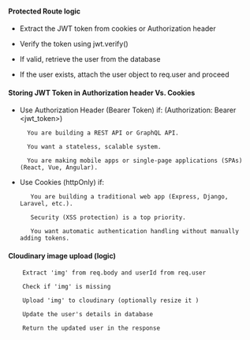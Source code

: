 
#### Protected Route logic 

- Extract the JWT token from cookies or Authorization header 

- Verify the token using jwt.verify()

- If valid, retrieve the user from the database 

- If the user exists, attach the user object to req.user and proceed 


#### Storing JWT Token in Authorization header Vs. Cookies 

 - Use Authorization Header (Bearer Token) if: (Authorization: Bearer <jwt_token>)

         You are building a REST API or GraphQL API.

         You want a stateless, scalable system.

         You are making mobile apps or single-page applications (SPAs) (React, Vue, Angular).


- Use Cookies (httpOnly) if:

         You are building a traditional web app (Express, Django, Laravel, etc.).

         Security (XSS protection) is a top priority.
        
         You want automatic authentication handling without manually adding tokens.


#### Cloudinary image upload (logic)


        Extract 'img' from req.body and userId from req.user 

        Check if 'img' is missing

        Upload 'img' to cloudinary (optionally resize it )

        Update the user's details in database 

        Return the updated user in the response 